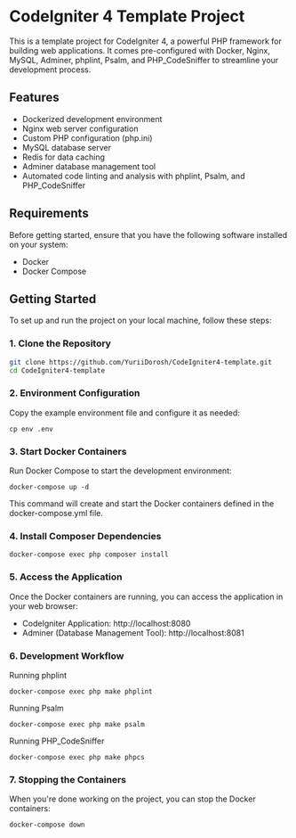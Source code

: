 # CodeIgniter 4 Template Project

This is a template project for CodeIgniter 4, a powerful PHP framework for building web applications. It comes pre-configured with Docker, Nginx, MySQL, Adminer, phplint, Psalm, and PHP_CodeSniffer to streamline your development process.

## Features

- Dockerized development environment
- Nginx web server configuration
- Custom PHP configuration (php.ini)
- MySQL database server
- Redis for data caching
- Adminer database management tool
- Automated code linting and analysis with phplint, Psalm, and PHP_CodeSniffer

## Requirements

Before getting started, ensure that you have the following software installed on your system:

- Docker
- Docker Compose

## Getting Started

To set up and run the project on your local machine, follow these steps:

### 1. Clone the Repository

```bash
git clone https://github.com/YuriiDorosh/CodeIgniter4-template.git
cd CodeIgniter4-template
```

### 2. Environment Configuration

Copy the example environment file and configure it as needed:

```
cp env .env
```

### 3. Start Docker Containers

Run Docker Compose to start the development environment:

```
docker-compose up -d
```

This command will create and start the Docker containers defined in the docker-compose.yml file.

### 4. Install Composer Dependencies

```
docker-compose exec php composer install
```

### 5. Access the Application

Once the Docker containers are running, you can access the application in your web browser:

- CodeIgniter Application: http://localhost:8080
- Adminer (Database Management Tool): http://localhost:8081

### 6. Development Workflow

Running phplint

```
docker-compose exec php make phplint
```

Running Psalm

```
docker-compose exec php make psalm
```

Running PHP_CodeSniffer

```
docker-compose exec php make phpcs
```

### 7. Stopping the Containers

When you're done working on the project, you can stop the Docker containers:

```
docker-compose down
```
